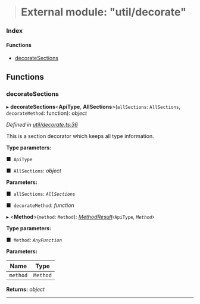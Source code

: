 > # External module: "util/decorate"

### Index

#### Functions

* [decorateSections](_util_decorate_.md#decoratesections)

## Functions

###  decorateSections

▸ **decorateSections**<**ApiType**, **AllSections**>(`allSections`: `AllSections`, `decorateMethod`: function): *object*

*Defined in [util/decorate.ts:36](https://github.com/polkadot-js/api/blob/3b8db2e/packages/api/src/util/decorate.ts#L36)*

This is a section decorator which keeps all type information.

**Type parameters:**

■` ApiType`

■` AllSections`: *object*

**Parameters:**

■` allSections`: *`AllSections`*

■` decorateMethod`: *function*

▸ <**Method**>(`method`: `Method`): *[MethodResult](_types_.md#methodresult)‹*`ApiType`*, *`Method`*›*

**Type parameters:**

■` Method`: *`AnyFunction`*

**Parameters:**

Name | Type |
------ | ------ |
`method` | `Method` |

**Returns:** *object*

___